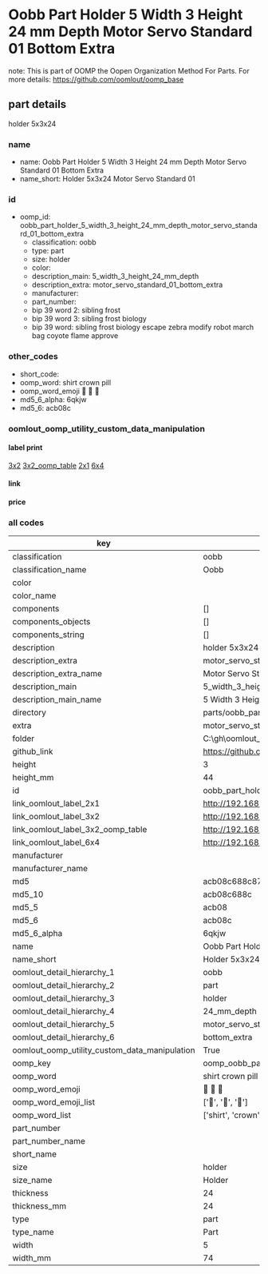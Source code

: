# Oobb Part Holder 5 Width 3 Height 24 mm Depth Motor Servo Standard 01 Bottom Extra  

note: This is part of OOMP the Oopen Organization Method For Parts. For more details: https://github.com/oomlout/oomp_base

##  part details
  



holder 5x3x24



### name
* name: Oobb Part Holder 5 Width 3 Height 24 mm Depth Motor Servo Standard 01 Bottom Extra
* name_short: Holder 5x3x24 Motor Servo Standard 01
### id
* oomp_id: oobb_part_holder_5_width_3_height_24_mm_depth_motor_servo_standard_01_bottom_extra
  * classification: oobb
  * type: part
  * size: holder
  * color: 
  * description_main: 5_width_3_height_24_mm_depth
  * description_extra: motor_servo_standard_01_bottom_extra
  * manufacturer: 
  * part_number: 
  * bip 39 word 2: sibling frost
  * bip 39 word 3: sibling frost biology
  * bip 39 word: sibling frost biology escape zebra modify robot march bag coyote flame approve

### other_codes
* short_code: 
* oomp_word: shirt crown pill
* oomp_word_emoji :shirt: :crown: :pill:
* md5_6_alpha: 6qkjw
* md5_6: acb08c






### oomlout_oomp_utility_custom_data_manipulation
#### label print
[3x2](http://192.168.1.245:1112/?label=oomp%206qkjw)
[3x2_oomp_table](http://192.168.1.108:1112/?label=oomp%206qkjw)
[2x1](http://192.168.1.242:1112/?label=oomp%206qkjw)
[6x4](http://192.168.1.55:1112/?label=oomp%206qkjw)    

#### link

                              

#### price







### all codes 
| key | value |  
| --- | --- |  
| classification | oobb |  
| classification_name | Oobb |  
| color |  |  
| color_name |  |  
| components | [] |  
| components_objects | [] |  
| components_string | [] |  
| description | holder 5x3x24 |  
| description_extra | motor_servo_standard_01_bottom_extra |  
| description_extra_name | Motor Servo Standard 01 Bottom Extra |  
| description_main | 5_width_3_height_24_mm_depth |  
| description_main_name | 5 Width 3 Height 24 mm Depth |  
| directory | parts/oobb_part_holder_5_width_3_height_24_mm_depth_motor_servo_standard_01_bottom_extra |  
| extra | motor_servo_standard_01_bottom |  
| folder | C:\gh\oomlout_oobb_version_4_generated_parts\things\oobb_part_holder_5_width_3_height_24_mm_depth_motor_servo_standard_01_bottom_extra |  
| github_link | https://github.com/oomlout/oomlout_oomp_part_src/tree/main/parts/oobb_part_holder_5_width_3_height_24_mm_depth_motor_servo_standard_01_bottom_extra |  
| height | 3 |  
| height_mm | 44 |  
| id | oobb_part_holder_5_width_3_height_24_mm_depth_motor_servo_standard_01_bottom_extra |  
| link_oomlout_label_2x1 | http://192.168.1.242:1112/?label=oomp%206qkjw |  
| link_oomlout_label_3x2 | http://192.168.1.245:1112/?label=oomp%206qkjw |  
| link_oomlout_label_3x2_oomp_table | http://192.168.1.108:1112/?label=oomp%206qkjw |  
| link_oomlout_label_6x4 | http://192.168.1.55:1112/?label=oomp%206qkjw |  
| manufacturer |  |  
| manufacturer_name |  |  
| md5 | acb08c688c87d7663affc4d02cd75e3d |  
| md5_10 | acb08c688c |  
| md5_5 | acb08 |  
| md5_6 | acb08c |  
| md5_6_alpha | 6qkjw |  
| name | Oobb Part Holder 5 Width 3 Height 24 mm Depth Motor Servo Standard 01 Bottom Extra |  
| name_short | Holder 5x3x24 Motor Servo Standard 01 |  
| oomlout_detail_hierarchy_1 | oobb |  
| oomlout_detail_hierarchy_2 | part |  
| oomlout_detail_hierarchy_3 | holder |  
| oomlout_detail_hierarchy_4 | 24_mm_depth |  
| oomlout_detail_hierarchy_5 | motor_servo_standard_01 |  
| oomlout_detail_hierarchy_6 | bottom_extra |  
| oomlout_oomp_utility_custom_data_manipulation | True |  
| oomp_key | oomp_oobb_part_holder_5_width_3_height_24_mm_depth_motor_servo_standard_01_bottom_extra |  
| oomp_word | shirt crown pill |  
| oomp_word_emoji | :shirt: :crown: :pill: |  
| oomp_word_emoji_list | [':shirt:', ':crown:', ':pill:'] |  
| oomp_word_list | ['shirt', 'crown', 'pill'] |  
| part_number |  |  
| part_number_name |  |  
| short_name |  |  
| size | holder |  
| size_name | Holder |  
| thickness | 24 |  
| thickness_mm | 24 |  
| type | part |  
| type_name | Part |  
| width | 5 |  
| width_mm | 74 |  
